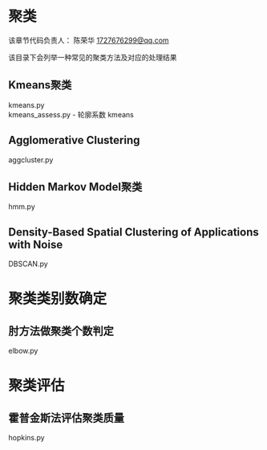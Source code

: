 # 聚类
该章节代码负责人： 陈荣华 1727676299@qq.com

该目录下会列举一种常见的聚类方法及对应的处理结果

## Kmeans聚类
kmeans.py     
kmeans_assess.py    - 轮廓系数 kmeans

## Agglomerative Clustering
aggcluster.py 

## Hidden Markov Model聚类
hmm.py

## Density-Based Spatial Clustering of Applications with Noise
DBSCAN.py 


# 聚类类别数确定
## 肘方法做聚类个数判定
elbow.py

# 聚类评估
## 霍普金斯法评估聚类质量
hopkins.py
